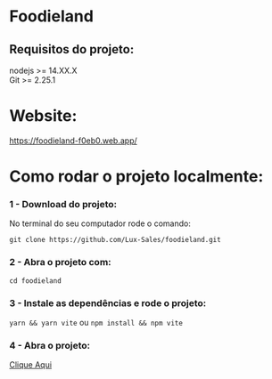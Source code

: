# Foodieland

## Requisitos do projeto:
nodejs >= 14.XX.X <br/>
Git >= 2.25.1

# Website:

https://foodieland-f0eb0.web.app/

# Como rodar o projeto localmente:

### 1 - Download do projeto:

No terminal do seu computador rode o comando:

`git clone https://github.com/Lux-Sales/foodieland.git`

### 2 - Abra o projeto com:

`cd foodieland`

### 3 - Instale as dependências e rode o projeto:

`yarn && yarn vite`
ou
`npm install && npm vite`

### 4 - Abra o projeto:

[Clique Aqui](http://localhost:3000)

<!-- ## Tecnologias Utilizadas:
<ol>
  <li>React</li>
  <li>Typescript</li>
  <li>Firebase</li>
</ol> -->
